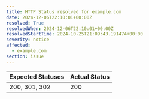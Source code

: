 ```yaml
---
title: HTTP Status resolved for example.com
date: 2024-12-06T22:10:01+00:00Z
resolved: True
resolvedWhen: 2024-12-06T22:10:01+00:00Z
resolvedStartTime: 2024-10-25T21:09:43.191474+00:00
severity: notice
affected:
  - example.com
section: issue
---
```


| Expected Statuses | Actual Status  |
|-------------------|----------------|
| 200, 301, 302 | 200 |
